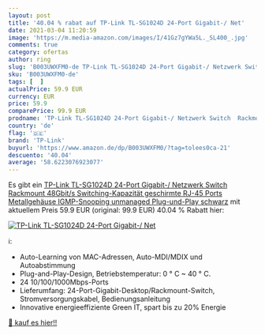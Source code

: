 ```yaml
---
layout: post
title: '40.04 % rabat auf TP-Link TL-SG1024D 24-Port Gigabit-/ Net'
date: 2021-03-04 11:20:59
image: 'https://m.media-amazon.com/images/I/41Gz7gYWa5L._SL400_.jpg'
comments: true
category: ofertas
author: ring
slug: 'B003UWXFM0-de TP-Link TL-SG1024D 24-Port Gigabit-/ Netzwerk Switch...'
sku: 'B003UWXFM0-de'
tags: [  ]
actualPrice: 59.9 EUR
currency: EUR
price: 59.9
comparePrice: 99.9 EUR
prodname: 'TP-Link TL-SG1024D 24-Port Gigabit-/ Netzwerk Switch  Rackmount  48Gbit/s Switching-Kapazität  geschirmte RJ-45 Ports  Metallgehäuse  IGMP-Snooping  unmanaged  Plug-und-Play  schwarz'
country: 'de'
flag: '🇩🇪'
brand: 'TP-Link'
buyurl: 'https://www.amazon.de/dp/B003UWXFM0/?tag=tolees0ca-21'
descuento: '40.04'
average: '58.6223076923077'
---
```


Es gibt ein [TP-Link TL-SG1024D 24-Port Gigabit-/ Netzwerk Switch  Rackmount  48Gbit/s Switching-Kapazität  geschirmte RJ-45 Ports  Metallgehäuse  IGMP-Snooping  unmanaged  Plug-und-Play  schwarz](https://www.amazon.de/dp/B003UWXFM0/?tag=tolees0ca-21) mit aktuellem Preis 59.9 EUR (original: 99.9 EUR) 40.04 % Rabatt hier:

[![TP-Link TL-SG1024D 24-Port Gigabit-/ Net](https://m.media-amazon.com/images/I/41Gz7gYWa5L._SL400_.jpg)](https://www.amazon.de/dp/B003UWXFM0/?tag=tolees0ca-21)

ℹ️:

- Auto-Learning von MAC-Adressen, Auto-MDI/MDIX und Autoabstimmung
- Plug-and-Play-Design, Betriebstemperatur: 0 ° C ~ 40 ° C.
- 24 10/100/1000Mbps-Ports
- Lieferumfang: 24-Port-Gigabit-Desktop/Rackmount-Switch, Stromversorgungskabel, Bedienungsanleitung
- Innovative energieeffiziente Green IT, spart bis zu 20% Energie

[🛒 kauf es hier!!](https://www.amazon.de/dp/B003UWXFM0/?tag=tolees0ca-21)
